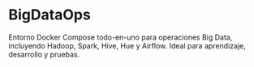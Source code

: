 # BigDataOps
Entorno Docker Compose todo-en-uno para operaciones Big Data, incluyendo Hadoop, Spark, Hive, Hue y Airflow. Ideal para aprendizaje, desarrollo y pruebas.
